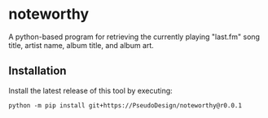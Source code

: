 # noteworthy
A python-based program for retrieving the currently playing "last.fm"
song title, artist name, album title, and album art.

## Installation
Install the latest release of this tool by executing:

`python -m pip install git+https://PseudoDesign/noteworthy@r0.0.1`
